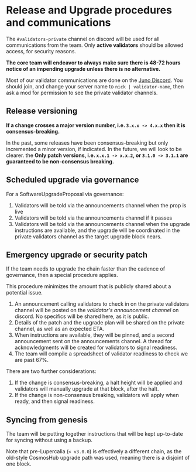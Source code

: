 # Release and Upgrade procedures and communications

The `#validators-private` channel on discord will be used for all communications
from the team. Only **active validators** should be allowed access, for security
reasons.

**The core team will endeavor to always make sure there is 48-72 hours notice of
an impending upgrade unless there is no alternative.**

Most of our validator communications are done on the
[Juno Discord](https://discord.gg/Juno). You should join, and change your server
name to `nick | validator-name`, then ask a mod for permission to see the
private validator channels.

## Release versioning

**If a change crosses a major version number, i.e. `3.x.x -> 4.x.x` then it is
consensus-breaking.**

In the past, some releases have been consensus-breaking but only incremented a
minor version, if indicated. In the future, we will look to be clearer. the
**Only patch versions, i.e. `x.x.1 -> x.x.2`, or `3.1.0 -> 3.1.1` are guaranteed
to be non-consensus breaking.**

## Scheduled upgrade via governance

For a SoftwareUpgradeProposal via governance:

1.  Validators will be told via the announcements channel when the prop is live
2.  Validators will be told via the announcements channel if it passes
3.  Validators will be told via the announcements channel when the upgrade
    instructions are available, and the upgrade will be coordinated in the
    private validators channel as the target upgrade block nears.

## Emergency upgrade or security patch

If the team needs to upgrade the chain faster than the cadence of governance,
then a special procedure applies.

This procedure minimizes the amount that is publicly shared about a potential
issue.

1.  An announcement calling validators to check in on the private validators
    channel will be posted on the *validator's announcement channel* on discord.
    No specifics will be shared here, as it is public.
2.  Details of the patch and the upgrade plan will be shared on the private
    channel, as well as an expected ETA.
3.  When instructions are available, they will be pinned, and a second
    announcement sent on the announcements channel. A thread for acknowledgments
    will be created for validators to signal readiness.
4.  The team will compile a spreadsheet of validator readiness to check we are
    past 67%.

There are two further considerations:

1.  If the change is consensus-breaking, a halt height will be applied and
    validators will manually upgrade at that block, after the halt.
2.  If the change is non-consensus breaking, validators will apply when ready,
    and then signal readiness.

## Syncing from genesis

The team will be putting together instructions that will be kept up-to-date for
syncing without using a backup.

Note that pre-Lupercalia (`< v3.0.0`) is effectively a different chain, as the
old-style CosmosHub upgrade path was used, meaning there is a disjoint of one
block.
